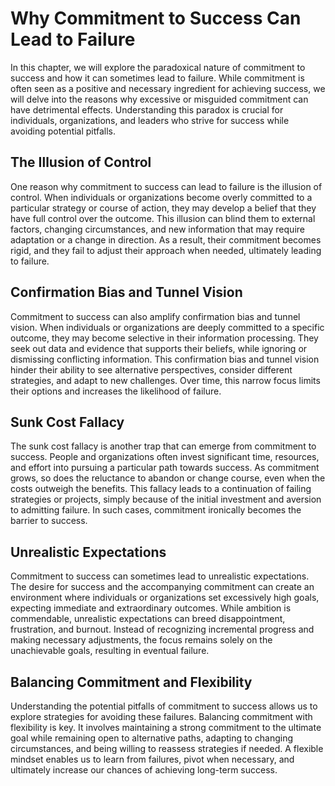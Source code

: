 Why Commitment to Success Can Lead to Failure
======================================================

In this chapter, we will explore the paradoxical nature of commitment to success and how it can sometimes lead to failure. While commitment is often seen as a positive and necessary ingredient for achieving success, we will delve into the reasons why excessive or misguided commitment can have detrimental effects. Understanding this paradox is crucial for individuals, organizations, and leaders who strive for success while avoiding potential pitfalls.

The Illusion of Control
-----------------------

One reason why commitment to success can lead to failure is the illusion of control. When individuals or organizations become overly committed to a particular strategy or course of action, they may develop a belief that they have full control over the outcome. This illusion can blind them to external factors, changing circumstances, and new information that may require adaptation or a change in direction. As a result, their commitment becomes rigid, and they fail to adjust their approach when needed, ultimately leading to failure.

Confirmation Bias and Tunnel Vision
-----------------------------------

Commitment to success can also amplify confirmation bias and tunnel vision. When individuals or organizations are deeply committed to a specific outcome, they may become selective in their information processing. They seek out data and evidence that supports their beliefs, while ignoring or dismissing conflicting information. This confirmation bias and tunnel vision hinder their ability to see alternative perspectives, consider different strategies, and adapt to new challenges. Over time, this narrow focus limits their options and increases the likelihood of failure.

Sunk Cost Fallacy
-----------------

The sunk cost fallacy is another trap that can emerge from commitment to success. People and organizations often invest significant time, resources, and effort into pursuing a particular path towards success. As commitment grows, so does the reluctance to abandon or change course, even when the costs outweigh the benefits. This fallacy leads to a continuation of failing strategies or projects, simply because of the initial investment and aversion to admitting failure. In such cases, commitment ironically becomes the barrier to success.

Unrealistic Expectations
------------------------

Commitment to success can sometimes lead to unrealistic expectations. The desire for success and the accompanying commitment can create an environment where individuals or organizations set excessively high goals, expecting immediate and extraordinary outcomes. While ambition is commendable, unrealistic expectations can breed disappointment, frustration, and burnout. Instead of recognizing incremental progress and making necessary adjustments, the focus remains solely on the unachievable goals, resulting in eventual failure.

Balancing Commitment and Flexibility
------------------------------------

Understanding the potential pitfalls of commitment to success allows us to explore strategies for avoiding these failures. Balancing commitment with flexibility is key. It involves maintaining a strong commitment to the ultimate goal while remaining open to alternative paths, adapting to changing circumstances, and being willing to reassess strategies if needed. A flexible mindset enables us to learn from failures, pivot when necessary, and ultimately increase our chances of achieving long-term success.
